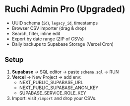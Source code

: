 # Ruchi Admin Pro (Upgraded)

- UUID schema (`id`), `legacy_id`, timestamps
- Browser CSV importer (drag & drop)
- Search, filter, inline edit
- Export by date range (ZIP of CSVs)
- Daily backups to Supabase Storage (Vercel Cron)

## Setup
1) **Supabase** → SQL editor → paste `schema.sql` → RUN
2) **Vercel** → New Project → add env:
   - NEXT_PUBLIC_SUPABASE_URL
   - NEXT_PUBLIC_SUPABASE_ANON_KEY
   - SUPABASE_SERVICE_ROLE_KEY
3) Import: visit `/import` and drop your CSVs.
